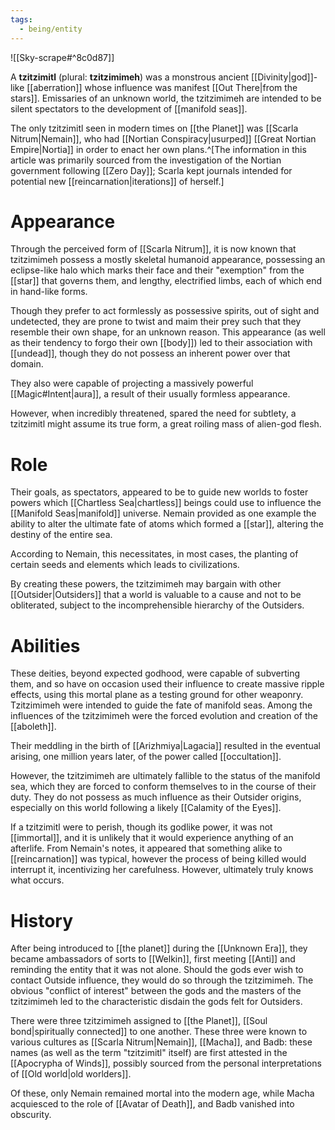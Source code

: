 ```yaml
---
tags:
  - being/entity
---
```

![[Sky-scrape#^8c0d87]]

A **tzitzimitl** (plural: **tzitzimimeh**) was a monstrous ancient [[Divinity|god]]-like [[aberration]] whose influence was manifest [[Out There|from the stars]]. Emissaries of an unknown world, the tzitzimimeh are intended to be silent spectators to the development of [[manifold seas]].

The only tzitzimitl seen in modern times on [[the Planet]] was [[Scarla Nitrum|Nemain]], who had [[Nortian Conspiracy|usurped]] [[Great Nortian Empire|Nortia]] in order to enact her own plans.^[The information in this article was primarily sourced from the investigation of the Nortian government following [[Zero Day]]; Scarla kept journals intended for potential new [[reincarnation|iterations]] of herself.]

# Appearance
Through the perceived form of [[Scarla Nitrum]], it is now known that tzitzimimeh possess a mostly skeletal humanoid appearance, possessing an eclipse-like halo which marks their face and their "exemption" from the [[star]] that governs them, and lengthy, electrified limbs, each of which end in hand-like forms. 

Though they prefer to act formlessly as possessive spirits, out of sight and undetected, they are prone to twist and maim their prey such that they resemble their own shape, for an unknown reason. This appearance (as well as their tendency to forgo their own [[body]]) led to their association with [[undead]], though they do not possess an inherent power over that domain.

They also were capable of projecting a massively powerful [[Magic#Intent|aura]], a result of their usually formless appearance.

However, when incredibly threatened, spared the need for subtlety, a tzitzimitl might assume its true form, a great roiling mass of alien-god flesh.

# Role
Their goals, as spectators, appeared to be to guide new worlds to foster powers which [[Chartless Sea|chartless]] beings could use to influence the [[Manifold Seas|manifold]] universe. Nemain provided as one example the ability to alter the ultimate fate of atoms which formed a [[star]], altering the destiny of the entire sea. 

According to Nemain, this necessitates, in most cases, the planting of certain seeds and elements which leads to civilizations. 

By creating these powers, the tzitzimimeh may bargain with other [[Outsider|Outsiders]] that a world is valuable to a cause and not to be obliterated, subject to the incomprehensible hierarchy of the Outsiders.

# Abilities

These deities, beyond expected godhood, were capable of subverting them, and so have on occasion used their influence to create massive ripple effects, using this mortal plane as a testing ground for other weaponry. Tzitzimimeh were intended to guide the fate of manifold seas. Among the influences of the tzitzimimeh were the forced evolution and creation of the [[aboleth]].

Their meddling in the birth of [[Arizhmiya|Lagacia]] resulted in the eventual arising, one million years later, of the power called [[occultation]].

However, the tzitzimimeh are ultimately fallible to the status of the manifold sea, which they are forced to conform themselves to in the course of their duty. They do not possess as much influence as their Outsider origins, especially on this world following a likely [[Calamity of the Eyes]].

If a tzitzimitl were to perish, though its godlike power, it was not [[immortal]], and it is unlikely that it would experience anything of an afterlife. From Nemain's notes, it appeared that something alike to [[reincarnation]] was typical, however the process of being killed would interrupt it, incentivizing her carefulness. However, ultimately truly knows what occurs.

# History
After being introduced to [[the planet]] during the [[Unknown Era]], they became ambassadors of sorts to [[Welkin]], first meeting [[Anti]] and reminding the entity that it was not alone. Should the gods ever wish to contact Outside influence, they would do so through the tzitzimimeh. The obvious "conflict of interest" between the gods and the masters of the tzitzimimeh led to the characteristic disdain the gods felt for Outsiders.

There were three tzitzimimeh assigned to [[the Planet]], [[Soul bond|spiritually connected]] to one another. These three were known to various cultures as [[Scarla Nitrum|Nemain]], [[Macha]], and Badb: these names (as well as the term "tzitzimitl" itself) are first attested in the [[Apocrypha of Winds]], possibly sourced from the personal interpretations of [[Old world|old worlders]].

Of these, only Nemain remained mortal into the modern age, while Macha acquiesced to the role of [[Avatar of Death]], and Badb vanished into obscurity.

